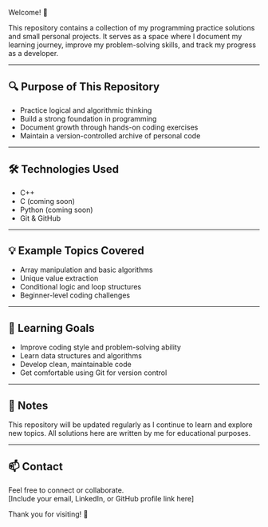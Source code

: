 Welcome! 👋

This repository contains a collection of my programming practice solutions and small personal projects. It serves as a space where I document my learning journey, improve my problem-solving skills, and track my progress as a developer.

---

## 🔍 Purpose of This Repository

- Practice logical and algorithmic thinking
- Build a strong foundation in programming
- Document growth through hands-on coding exercises
- Maintain a version-controlled archive of personal code

---

## 🛠 Technologies Used

- C++
- C (coming soon)
- Python (coming soon)
- Git & GitHub

---

## 💡 Example Topics Covered

- Array manipulation and basic algorithms
- Unique value extraction
- Conditional logic and loop structures
- Beginner-level coding challenges

---

## 🎯 Learning Goals

- Improve coding style and problem-solving ability
- Learn data structures and algorithms
- Develop clean, maintainable code
- Get comfortable using Git for version control

---

## 📌 Notes

This repository will be updated regularly as I continue to learn and explore new topics. All solutions here are written by me for educational purposes.

---

## 📫 Contact

Feel free to connect or collaborate.  
[Include your email, LinkedIn, or GitHub profile link here]

Thank you for visiting! 🌱
